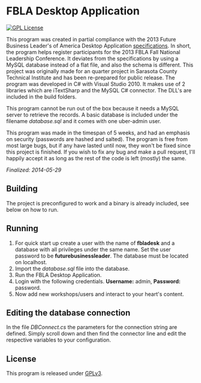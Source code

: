 # FBLA Desktop Application
[![GPL License][license-image]][license-url]

This program was created in partial compliance with the 2013 Future Business Leader's of America Desktop Application [specifications](desktop_application_programming_13-14.pdf). In short, the program helps register participants for the 2013 FBLA Fall National Leadership Conference. It deviates from the specifications by using a MySQL database instead of a flat file, and also the schema is different. This project was originally made for an quarter project in Sarasota County Technical Institute and has been re-prepared for public release. The program was developed in C# with Visual Studio 2010. It makes use of 2 libraries which are iTextSharp and the MySQL C# connector. The DLL's are included in the build folders.

This program cannot be run out of the box because it needs a MySQL server to retrieve the records. A basic database is included under the filename *database.sql* and it comes with one uber-admin user.

This program was made in the timespan of 5 weeks, and had an emphasis on security (passwords are hashed and salted). The program is free from most large bugs, but if any have lasted until now, they won't be fixed since this project is finished. If you wish to fix any bug and make a pull request, I'll happily accept it as long as the rest of the code is left (mostly) the same.

*Finalized: 2014-05-29*

## Building

The project is preconfigured to work and a binary is already included, see below on how to run.

## Running

1. For quick start up create a user with the name of **fbladesk** and a database with all privileges under the same name. Set the user password to be **futurebusinessleader**. The database must be located on localhost.
2. Import the *database.sql* file into the database.
3. Run the FBLA Desktop Application.
4. Login with the following credentials. **Username:** admin, **Password:** password.
5. Now add new workshops/users and interact to your heart's content.

## Editing the database connection

In the file *DBConnect.cs* the parameters for the connection string are defined. Simply scroll down and then find the connector line and edit the respective variables to your configuration.

## License

This program is released under [GPLv3](https://www.gnu.org/licenses/gpl.html).

[license-image]: https://img.shields.io/badge/license-GPL-blue.svg
[license-url]: https://www.gnu.org/licenses/gpl.html
